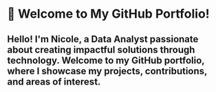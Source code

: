 # 👋 Welcome to My GitHub Portfolio!
## Hello! I'm Nicole, a Data Analyst passionate about creating impactful solutions through technology. Welcome to my GitHub portfolio, where I showcase my projects, contributions, and areas of interest.
